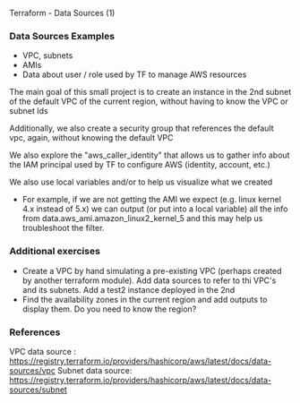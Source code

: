 Terraform - Data Sources (1)


### Data Sources Examples

- VPC,  subnets
- AMIs
- Data about user / role used by TF to manage AWS resources


The main goal of this small project is to create an instance in the 2nd subnet of the default VPC of the current region, without having to know the VPC or subnet Ids

Additionally, we also create a security group that references the default vpc, again, without knowing the default VPC

We also explore  the  "aws_caller_identity" that allows us to gather info about the IAM principal used by TF to configure AWS (identity, account, etc.) 

We also use local variables and/or to help us visualize what we created

- For example, if we are not getting the AMI we expect (e.g. linux kernel 4.x instead of 5.x) we can output (or put into a local variable) all the info from data.aws_ami.amazon_linux2_kernel_5 and this may help us troubleshoot the filter.

### Additional exercises
- Create a VPC by hand simulating a pre-existing VPC (perhaps created by another terraform module).  Add data sources to refer to thi VPC's and its subnets.  Add a test2 instance deployed in the 2nd
- Find the availability zones in the current region and add outputs to display them.  Do you need to know the region? 

### References
VPC data source : https://registry.terraform.io/providers/hashicorp/aws/latest/docs/data-sources/vpc
Subnet data source: https://registry.terraform.io/providers/hashicorp/aws/latest/docs/data-sources/subnet
